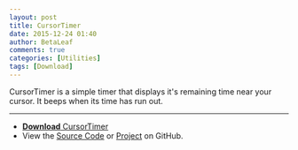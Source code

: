 ```yaml
---
layout: post
title: CursorTimer
date: 2015-12-24 01:40
author: BetaLeaf
comments: true
categories: [Utilities]
tags: [Download]
---
```

CursorTimer is a simple timer that displays it's remaining time near your cursor. It beeps when its time has run out.  

---

  - [**Download** CursorTimer](https://github.com/BetaLeaf/CursorTimer/blob/master/CursorTimer.exe?raw=true)  
  - View the [Source Code](https://github.com/BetaLeaf/CursorTimer/blob/master/CursorTimer.au3) or [Project](https://github.com/BetaLeaf/CursorTimer) on GitHub.